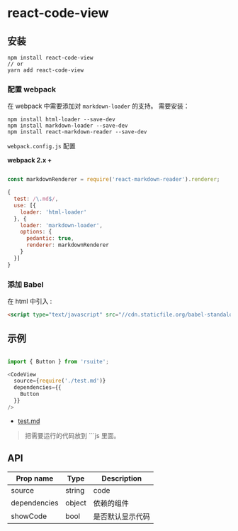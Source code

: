 # react-code-view


## 安装

```
npm install react-code-view
// or
yarn add react-code-view
```


### 配置 webpack

在 webpack 中需要添加对 `markdown-loader` 的支持。 需要安装：

```
npm install html-loader --save-dev
npm install markdown-loader --save-dev
npm install react-markdown-reader --save-dev
```


`webpack.config.js` 配置

**webpack 2.x +**

```js

const markdownRenderer = require('react-markdown-reader').renderer;

{
  test: /\.md$/,
  use: [{
    loader: 'html-loader'
  }, {
    loader: 'markdown-loader',
    options: {
      pedantic: true,
      renderer: markdownRenderer
    }
  }]
}
```

### 添加 Babel

在 html 中引入 :
```html
<script type="text/javascript" src="//cdn.staticfile.org/babel-standalone/6.24.0/babel.min.js"></script>
```

## 示例

```js

import { Button } from 'rsuite';

<CodeView
  source={require('./test.md')}
  dependencies={{
    Button
  }}
/>
```

- [test.md](https://raw.githubusercontent.com/simonguo/react-code-view/master/docs/test.md)


> 把需要运行的代码放到 ```js 里面。



## API


| Prop name    | Type   | Description |
|--------------|--------|-------------|
| source       | string | code        |
| dependencies | object | 依赖的组件       |
| showCode     | bool   | 是否默认显示代码    |
